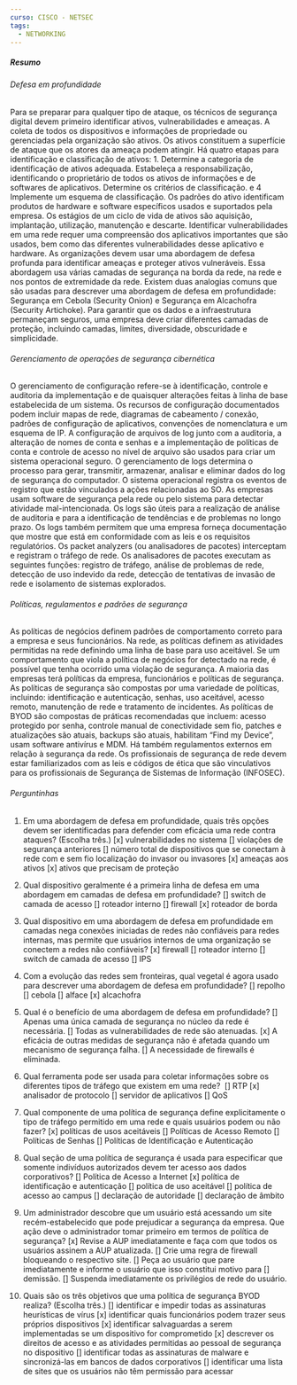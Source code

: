 ```yaml
---
curso: CISCO - NETSEC
tags:
  - NETWORKING
---
```

##### Resumo
###### Defesa em profundidade
Para se preparar para qualquer tipo de ataque, os técnicos de segurança digital devem primeiro identificar ativos, vulnerabilidades e ameaças. A coleta de todos os dispositivos e informações de propriedade ou gerenciadas pela organização são ativos. Os ativos constituem a superfície de ataque que os atores da ameaça podem atingir. Há quatro etapas para identificação e classificação de ativos: 1. Determine a categoria de identificação de ativos adequada. Estabeleça a responsabilização, identificando o proprietário de todos os ativos de informações e de softwares de aplicativos. Determine os critérios de classificação. e 4 Implemente um esquema de classificação. Os padrões do ativo identificam produtos de hardware e software específicos usados e suportados pela empresa. Os estágios de um ciclo de vida de ativos são aquisição, implantação, utilização, manutenção e descarte. Identificar vulnerabilidades em uma rede requer uma compreensão dos aplicativos importantes que são usados, bem como das diferentes vulnerabilidades desse aplicativo e hardware. As organizações devem usar uma abordagem de defesa profunda para identificar ameaças e proteger ativos vulneráveis. Essa abordagem usa várias camadas de segurança na borda da rede, na rede e nos pontos de extremidade da rede. Existem duas analogias comuns que são usadas para descrever uma abordagem de defesa em profundidade: Segurança em Cebola (Security Onion) e Segurança em Alcachofra (Security Artichoke). Para garantir que os dados e a infraestrutura permaneçam seguros, uma empresa deve criar diferentes camadas de proteção, incluindo camadas, limites, diversidade, obscuridade e simplicidade.
###### Gerenciamento de operações de segurança cibernética
O gerenciamento de configuração refere-se à identificação, controle e auditoria da implementação e de quaisquer alterações feitas à linha de base estabelecida de um sistema. Os recursos de configuração documentados podem incluir mapas de rede, diagramas de cabeamento / conexão, padrões de configuração de aplicativos, convenções de nomenclatura e um esquema de IP. A configuração de arquivos de log junto com a auditoria, a alteração de nomes de conta e senhas e a implementação de políticas de conta e controle de acesso no nível de arquivo são usados para criar um sistema operacional seguro. O gerenciamento de logs determina o processo para gerar, transmitir, armazenar, analisar e eliminar dados do log de segurança do computador. O sistema operacional registra os eventos de registro que estão vinculados a ações relacionadas ao SO. As empresas usam software de segurança pela rede ou pelo sistema para detectar atividade mal-intencionada. Os logs são úteis para a realização de análise de auditoria e para a identificação de tendências e de problemas no longo prazo. Os logs também permitem que uma empresa forneça documentação que mostre que está em conformidade com as leis e os requisitos regulatórios. Os packet analyzers (ou analisadores de pacotes) interceptam e registram o tráfego de rede. Os analisadores de pacotes executam as seguintes funções: registro de tráfego, análise de problemas de rede, detecção de uso indevido da rede, detecção de tentativas de invasão de rede e isolamento de sistemas explorados.

###### Políticas, regulamentos e padrões de segurança
As políticas de negócios definem padrões de comportamento correto para a empresa e seus funcionários. Na rede, as políticas definem as atividades permitidas na rede definindo uma linha de base para uso aceitável. Se um comportamento que viola a política de negócios for detectado na rede, é possível que tenha ocorrido uma violação de segurança. A maioria das empresas terá políticas da empresa, funcionários e políticas de segurança. As políticas de segurança são compostas por uma variedade de políticas, incluindo: identificação e autenticação, senhas, uso aceitável, acesso remoto, manutenção de rede e tratamento de incidentes. As políticas de BYOD são compostas de práticas recomendadas que incluem: acesso protegido por senha, controle manual de conectividade sem fio, patches e atualizações são atuais, backups são atuais, habilitam “Find my Device”, usam software antivírus e MDM. Há também regulamentos externos em relação à segurança da rede. Os profissionais de segurança de rede devem estar familiarizados com as leis e códigos de ética que são vinculativos para os profissionais de Segurança de Sistemas de Informação (INFOSEC).

###### Perguntinhas
1. Em uma abordagem de defesa em profundidade, quais três opções devem ser identificadas para defender com eficácia uma rede contra ataques? (Escolha três.)
[x] vulnerabilidades no sistema
[] violações de segurança anteriores
[] número total de dispositivos que se conectam à rede com e sem fio
localização do invasor ou invasores
[x] ameaças aos ativos
[x] ativos que precisam de proteção

2. Qual dispositivo geralmente é a primeira linha de defesa em uma abordagem em camadas de defesa em profundidade?
[] switch de camada de acesso
[] roteador interno
[] firewall
[x] roteador de borda

3. Qual dispositivo em uma abordagem de defesa em profundidade em camadas nega conexões iniciadas de redes não confiáveis para redes internas, mas permite que usuários internos de uma organização se conectem a redes não confiáveis?
[x] firewall
[] roteador interno
[] switch de camada de acesso
[] IPS

4. Com a evolução das redes sem fronteiras, qual vegetal é agora usado para descrever uma abordagem de defesa em profundidade?
[] repolho
[] cebola 
[] alface
[x] alcachofra

5. Qual é o benefício de uma abordagem de defesa em profundidade?
[] Apenas uma única camada de segurança no núcleo da rede é necessária.
[] Todas as vulnerabilidades de rede são atenuadas.
[x] A eficácia de outras medidas de segurança não é afetada quando um mecanismo de segurança falha.
[] A necessidade de firewalls é eliminada.

6. Qual ferramenta pode ser usada para coletar informações sobre os diferentes tipos de tráfego que existem em uma rede? 
[] RTP
[x] analisador de protocolo
[] servidor de aplicativos
[] QoS

7. Qual componente de uma política de segurança define explicitamente o tipo de tráfego permitido em uma rede e quais usuários podem ou não fazer?
[x] políticas de usos aceitáveis
[] Políticas de Acesso Remoto
[] Políticas de Senhas
[] Políticas de Identificação e Autenticação

8. Qual seção de uma política de segurança é usada para especificar que somente indivíduos autorizados devem ter acesso aos dados corporativos?
[] Política de Acesso a Internet
[x] política de identificação e autenticação
[] política de uso aceitável
[] política de acesso ao campus
[] declaração de autoridade
[] declaração de âmbito

9. Um administrador descobre que um usuário está acessando um site recém-estabelecido que pode prejudicar a segurança da empresa. Que ação deve o administrador tomar primeiro em termos de política de segurança?
[x] Revise a AUP imediatamente e faça com que todos os usuários assinem a AUP atualizada.
[] Crie uma regra de firewall bloqueando o respectivo site.
[] Peça ao usuário que pare imediatamente e informe o usuário que isso constitui motivo para [] demissão.
[] Suspenda imediatamente os privilégios de rede do usuário.

10. Quais são os três objetivos que uma política de segurança BYOD realiza? (Escolha três.)
[] identificar e impedir todas as assinaturas heurísticas de vírus
[x] identificar quais funcionários podem trazer seus próprios dispositivos
[x] identificar salvaguardas a serem implementadas se um dispositivo for comprometido
[x] descrever os direitos de acesso e as atividades permitidas ao pessoal de segurança no dispositivo
[] identificar todas as assinaturas de malware e sincronizá-las em bancos de dados corporativos
[] identificar uma lista de sites que os usuários não têm permissão para acessar